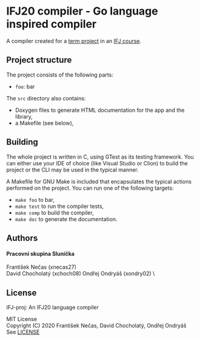 ﻿# IFJ20 compiler - Go language inspired compiler

A compiler created for a [term project](http://www.fit.vutbr.cz/study/courses/IFJ/public/project/) in an [IFJ course](https://www.fit.vut.cz/study/course/IFJ/.en).

## Project structure

The project consists of the following parts:
- `foo`: bar

The `src` directory also contains:
- Doxygen files to generate HTML documentation for the app and the library,
- a Makefile (see below),

## Building

The whole project is written in C, using GTest as its testing framework. You can either
use your IDE of choice (like Visual Studio or Clion) to build the project or the CLI may be used in the typical manner.

A Makefile for GNU Make is included that encapsulates the typical actions performed on the project. You can run one of the following targets:
- `make foo` to bar,
- `make test` to run the compiler tests,
- `make comp` to build the compiler,
- `make doc` to generate the documentation.

## Authors
#### Pracovní skupina Sluníčka
František Nečas (xnecas27) \
David Chocholatý (xchoch08)
Ondřej Ondryáš (xondry02) \

## License
IFJ-proj: An IFJ20 language compiler

MIT License \
Copyright (C) 2020 František Nečas, David Chocholatý, Ondřej Ondryáš \
See [LICENSE](https://github.com/Adda0/ifj20-go-compiler/blob/master/LICENSE)
